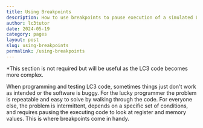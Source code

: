 ```yaml
---
title: Using Breakpoints
description: How to use breakpoints to pause execution of a simulated LC3 program and how to leverage labels for quick debugging.
author: lc3tutor
date: 2024-05-19
category: pages
layout: post
slug: using-breakpoints
permalink: /using-breakpoints
---
```


*This section is not required but will be useful as the LC3 code becomes more complex.

When programming and testing LC3 code, sometimes things just don't work as intended or the software is buggy. For the lucky programmer the problem is repeatable and easy to solve by walking through the code. For everyone else, the problem is intermittent, depends on a specific set of conditions, and requires pausing the executing code to look at register and memory values. This is where breakpoints come in handy.